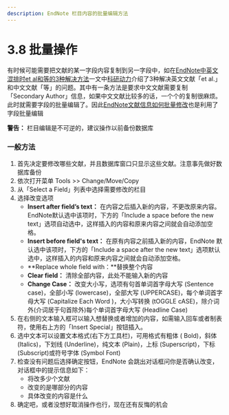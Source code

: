 ```yaml
---
description: EndNote 栏目内容的批量编辑方法
---
```


# 3.8 批量操作

有时候可能需要把文献的某一字段内容复制到另一字段中，如在[EndNote中英文混排时et al和等的3种解决方法](http://www.howsci.com/endnote-eng-cn-refer-etal.html)一文中[科研动力](http://www.howsci.com/)介绍了3种解决英文文献「et al.」 和中文文献「等」的问题。其中有一条方法是要求中文文献需要复制「Secondary Author」信息，如果中文文献比较多的话，一个个的复制很麻烦。此时就需要字段的批量编辑了。因此[EndNote文献信息如何批量修改](http://www.howsci.com/endnote-batch-edit.html)也是利用了字段批量编辑

**警告：** 栏目编辑是不可逆的，建议操作以前备份数据库

### 一般方法

1. 首先决定要修改哪些文献，并且数据库窗口只显示这些文献。注意事先做好数据库备份
2. 依次打开菜单 Tools &gt;&gt; Change/Move/Copy
3. 从「Select a Field」列表中选择需要修改的栏目
4. 选择改变选项
   * **Insert after field’s text：** 在内容之后插入新的内容，不更改原来内容。EndNote默认选中该项时，下方的「Include a space before the new text」选项自动选中，这样插入的内容和原来内容之间就会自动添加空格。
   * **Insert before field's text：** 在原有内容之前插入新的内容，EndNote 默认选中该项时，下方的「Include a space after the new text」选项默认选中，这样插入的内容和原来内容之间就会自动添加空格。
   * **Replace whole field with：**替换整个内容
   * **Clear field：** 清除全部内容，此处不能输入新的内容
   * **Change Case：** 改变大小写，选项有句首单词首字母大写 \(Sentence case\)，全部小写 \(lowercase\)，全部大写 \(UPPERCASE\)，每个单词首字母大写 \(Capitalize Each Word \)，大小写转换 \(tOGGLE cASE\)，除介词外\(介词居于句首除外\)每个单词首字母大写 \(Headline Case\)
5. 在右侧的文本输入框可以输入想替换或者增加的内容，如需输入回车或者制表符，使用右上方的「Insert Special」按钮插入。
6. 选中文本可以设置文本格式\(右下方工具栏\)，可用格式有粗体 \( Bold\)，斜体 \(Italics\)，下划线 \(Underline\)，纯文本 \(Plain\)，上标 \(Superscript\)，下标 \(Subscript\)或符号字体 \(Symbol Font\)
7. 检查没有问题后选择确定按钮，EndNote 会跳出对话框问你是否确认改变，对话框中的提示信息如下：
   * 将改多少个文献
   * 改变的是哪部分的内容
   * 具体改变的内容是什么
8. 确定吧，或者没想好取消操作也行，现在还有反悔的机会

